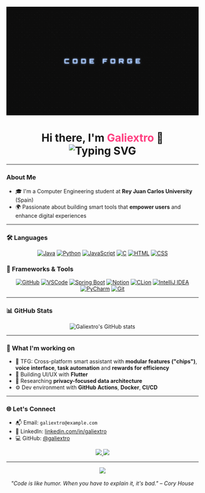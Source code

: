 <div align="center">
  
  ![Intro animation](./mi-intro.gif)
  
</div>

<h1 align="center">
  Hi there, I'm <span style="color:#ff4081;">Galiextro</span> 👋<br>
  <img src="https://readme-typing-svg.herokuapp.com?font=Fira+Code&size=24&pause=1000&color=36BCF7&center=true&vCenter=true&width=600&lines=Computer+Engineering+Student;AI+%2B+Virtual+Assistants+Enthusiast;Lifelong+Learner+%2B+Dream+Builder" alt="Typing SVG" />
</h1>

---

### About Me

- 🎓 I'm a Computer Engineering student at **Rey Juan Carlos University** (Spain)
- 🌍 Passionate about building smart tools that **empower users** and enhance digital experiences

---

### 🛠️ Languages

<div align="center">

[![Java](https://skillicons.dev/icons?i=java)](https://www.oracle.com/java/)
[![Python](https://skillicons.dev/icons?i=python)](https://www.python.org/)
[![JavaScript](https://skillicons.dev/icons?i=js)](https://developer.mozilla.org/en-US/docs/Web/JavaScript)
[![C](https://skillicons.dev/icons?i=c)](https://en.wikipedia.org/wiki/C_(programming_language))
[![HTML](https://skillicons.dev/icons?i=html)](https://developer.mozilla.org/en-US/docs/Web/HTML)
[![CSS](https://skillicons.dev/icons?i=css)](https://developer.mozilla.org/en-US/docs/Web/CSS)

</div>

### 🧩 Frameworks & Tools

<div align="center">

  [![GitHub](https://skillicons.dev/icons?i=github)](https://github.com/)
  [![VSCode](https://skillicons.dev/icons?i=vscode)](https://code.visualstudio.com/)
  [![Spring Boot](https://skillicons.dev/icons?i=spring)](https://spring.io/projects/spring-boot)
  [![Notion](https://skillicons.dev/icons?i=notion)](https://www.notion.so/)
  [![CLion](https://skillicons.dev/icons?i=clion)](https://www.jetbrains.com/clion/)
  [![IntelliJ IDEA](https://skillicons.dev/icons?i=idea)](https://www.jetbrains.com/idea/)
  [![PyCharm](https://skillicons.dev/icons?i=pycharm)](https://www.jetbrains.com/pycharm/)
  [![Git](https://skillicons.dev/icons?i=git)](https://git-scm.com/)

</div>


---

### 📊 GitHub Stats

<p align="center">
  <img src="https://github-readme-stats.vercel.app/api?username=galiextro&show_icons=true&theme=github_dark" alt="Galiextro's GitHub stats"/>
</p>

---

### 🔭 What I'm working on

- 🚧 TFG: Cross-platform smart assistant with **modular features ("chips")**, **voice interface**, **task automation** and **rewards for efficiency**
- 📱 Building UI/UX with **Flutter**
- 🔐 Researching **privacy-focused data architecture**
- ⚙️ Dev environment with **GitHub Actions**, **Docker**, **CI/CD**

---

### 🌐 Let's Connect

- 📬 Email: `galiextro@example.com`
- 🧠 LinkedIn: [linkedin.com/in/galiextro](https://linkedin.com/in/galiextro)
- 💻 GitHub: [@galiextro](https://github.com/galiextro)

<div align="center">
  <a href="https://www.java.com" target="_blank">
    <img src="https://img.shields.io/badge/Java-ED8B00?style=for-the-badge&logo=openjdk&logoColor=white" />
  </a>
  <a href="https://www.python.org" target="_blank">
    <img src="https://img.shields.io/badge/Python-3670A0?style=for-the-badge&logo=python&logoColor=yellow" />
  </a>
</div>

---

<p align="center">
  <img src="https://media.giphy.com/media/qgQUggAC3Pfv687qPC/giphy.gif" width="280" />
</p>

<p align="center">
  <em>"Code is like humor. When you have to explain it, it's bad." – Cory House</em>
</p>

